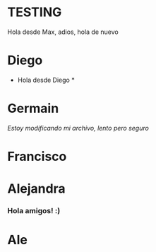 # TESTING

Hola desde Max, adios, hola de nuevo


# Diego

* Hola desde Diego *
 

# Germain

*Estoy modificando mi archivo, lento pero seguro* 

# Francisco


# Alejandra
###  Hola amigos! :)


# Ale

#

